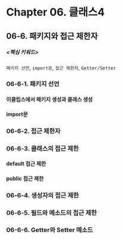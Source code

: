 # Chapter 06. 클래스4



## 06-6. 패키지와 접근 제한자



##### <핵심 키워드>

`패키지 선언`, `import문`, `접근 제한자`, `Getter/Setter`     



### 06-6-1. 패키지 선언

#### 이클립스에서 패키지 생성과 클래스 생성

#### import문



### 06-6-2. 접근 제한자



### 06-6-3. 클래스의 접근 제한

#### default 접근 제한

#### public 접근 제한



### 06-6-4. 생성자의 접근 제한



### 06-6-5. 필드와 메소드의 접근 제한



### 06-6-6. Getter와 Setter 메소드

